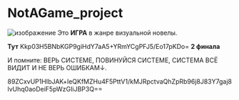 # NotAGame_project
![изображение](https://user-images.githubusercontent.com/67797785/236898240-79a580ff-642a-47b9-bf60-a7fa719bc5d9.png)
Это **ИГРА** в жанре визуальной новелы.

**Тут** Kkp03H5BNbKGP9giHdY7aA5+YRmYCgPFJ5/Eo17pKDo= **2 финала**

И помните: ВЕРЬ СИСТЕМЕ, ПОВИНУЙСЯ СИСТЕМЕ, СИСТЕМА ВСЁ ВИДИТ И НЕ ВЕРЬ ОШИБКАМ↓.

89ZCxvUP1HIbJAK+leQKfMZHu4F5PttV1/kMJRpctvaQhZpRb96j8J83Y7gaj8lvUhq0aoDeiF5pWzGIiJBP3Q==
